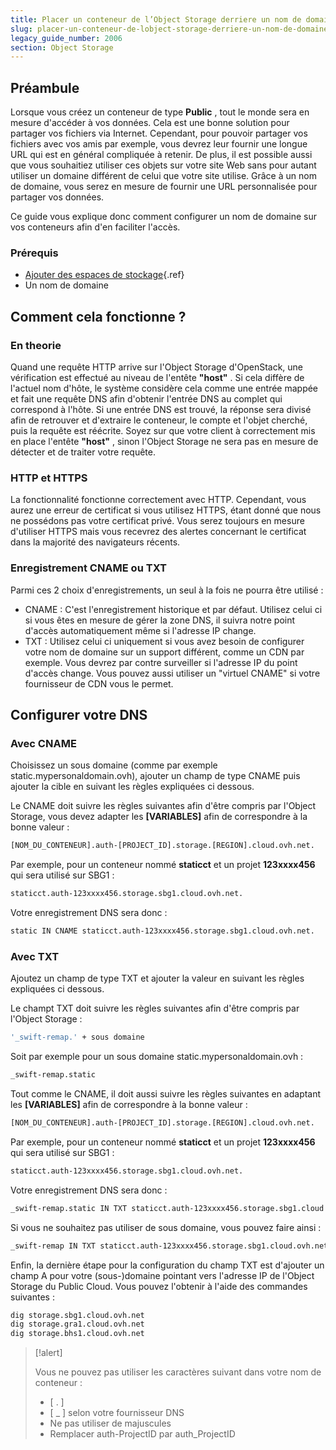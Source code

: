 ```yaml
---
title: Placer un conteneur de l’Object Storage derriere un nom de domaine
slug: placer-un-conteneur-de-lobject-storage-derriere-un-nom-de-domaine
legacy_guide_number: 2006
section: Object Storage
---
```



## Préambule
Lorsque vous créez un conteneur de type  **Public** , tout le monde sera en mesure d'accéder à vos données. Cela est une bonne solution pour partager vos fichiers via Internet. Cependant, pour pouvoir partager vos fichiers avec vos amis par exemple, vous devrez leur fournir une longue URL qui est en général compliquée à retenir. De plus, il est possible aussi que vous souhaitiez utiliser ces objets sur votre site Web sans pour autant utiliser un domaine différent de celui que votre site utilise. Grâce à un nom de domaine, vous serez en mesure de fournir une URL personnalisée pour partager vos données.

Ce guide vous explique donc comment configurer un nom de domaine sur vos conteneurs afin d'en faciliter l'accès.


### Prérequis
- [Ajouter des espaces de stockage]({legacy}1790){.ref}
- Un nom de domaine


## Comment cela fonctionne ?

### En theorie
Quand une requête HTTP arrive sur l'Object Storage d'OpenStack, une vérification est effectué au niveau de l'entête  **"host"** . Si cela diffère de l'actuel nom d'hôte, le système considère cela comme une entrée mappée et fait une requête DNS afin d'obtenir l'entrée DNS au complet qui correspond à l'hôte. Si une entrée DNS est trouvé, la réponse sera divisé afin de retrouver et d'extraire le conteneur, le compte et l'objet cherché, puis la requête est réécrite. Soyez sur que votre client à correctement mis en place l'entête  **"host"** , sinon l'Object Storage ne sera pas en mesure de détecter et de traiter votre requête.


### HTTP et HTTPS
La fonctionnalité fonctionne correctement avec HTTP. Cependant, vous aurez une erreur de certificat si vous utilisez HTTPS, étant donné que nous ne possédons pas votre certificat privé. Vous serez toujours en mesure d'utiliser HTTPS mais vous recevrez des alertes concernant le certificat dans la majorité des navigateurs récents.


### Enregistrement CNAME ou TXT
Parmi ces 2 choix d'enregistrements, un seul à la fois ne pourra être utilisé :

- CNAME : C'est l'enregistrement historique et par défaut. Utilisez celui ci si vous êtes en mesure de gérer la zone DNS, il suivra notre point d'accès automatiquement même si l'adresse IP change.
- TXT : Utilisez celui ci uniquement si vous avez besoin de configurer votre nom de domaine sur un support différent, comme un CDN par exemple. Vous devrez par contre surveiller si l'adresse IP du point d'accès change. Vous pouvez aussi utiliser un "virtuel CNAME" si votre fournisseur de CDN vous le permet.


## Configurer votre DNS

### Avec CNAME
Choisissez un sous domaine (comme par exemple static.mypersonaldomain.ovh), ajouter un champ de type CNAME puis ajouter la cible en suivant les règles expliquées ci dessous.

Le CNAME doit suivre les règles suivantes afin d'être compris par l'Object Storage, vous devez adapter les  **[VARIABLES]**  afin de correspondre à la bonne valeur :


```bash
[NOM_DU_CONTENEUR].auth-[PROJECT_ID].storage.[REGION].cloud.ovh.net.
```

Par exemple, pour un conteneur nommé  **staticct**  et un projet  **123xxxx456**  qui sera utilisé sur SBG1 :


```bash
staticct.auth-123xxxx456.storage.sbg1.cloud.ovh.net.
```

Votre enregistrement DNS sera donc :


```bash
static IN CNAME staticct.auth-123xxxx456.storage.sbg1.cloud.ovh.net.
```


### Avec TXT
Ajoutez un champ de type TXT et ajouter la valeur en suivant les règles expliquées ci dessous.

Le champt TXT doit suivre les règles suivantes afin d'être compris par l'Object Storage :


```bash
'_swift-remap.' + sous domaine
```

Soit par exemple pour un sous domaine static.mypersonaldomain.ovh :


```bash
_swift-remap.static
```

Tout comme le CNAME, il doit aussi suivre les règles suivantes en adaptant les  **[VARIABLES]**  afin de correspondre à la bonne valeur :


```bash
[NOM_DU_CONTENEUR].auth-[PROJECT_ID].storage.[REGION].cloud.ovh.net.
```

Par exemple, pour un conteneur nommé  **staticct**  et un projet  **123xxxx456**  qui sera utilisé sur SBG1 :


```bash
staticct.auth-123xxxx456.storage.sbg1.cloud.ovh.net.
```

Votre enregistrement DNS sera donc :


```bash
_swift-remap.static IN TXT staticct.auth-123xxxx456.storage.sbg1.cloud.ovh.net.
```

Si vous ne souhaitez pas utiliser de sous domaine, vous pouvez faire ainsi :


```bash
_swift-remap IN TXT staticct.auth-123xxxx456.storage.sbg1.cloud.ovh.net.
```

Enfin, la dernière étape pour la configuration du champ TXT est d'ajouter un champ A pour votre (sous-)domaine pointant vers l'adresse IP de l'Object Storage du Public Cloud. Vous pouvez l'obtenir à l'aide des commandes suivantes :


```bash
dig storage.sbg1.cloud.ovh.net
dig storage.gra1.cloud.ovh.net
dig storage.bhs1.cloud.ovh.net
```



> [!alert]
>
> Vous ne pouvez pas utiliser les caractères suivant dans votre nom de conteneur
> :
> - [ . ]
> - [ _ ] selon votre fournisseur DNS
> - Ne pas utiliser de majuscules
> - Remplacer auth-ProjectID par auth_ProjectID
> 
> 
